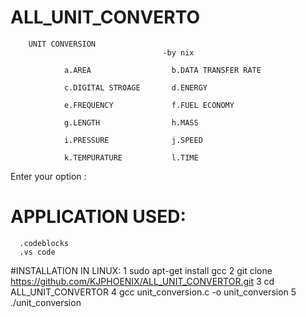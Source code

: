 # ALL_UNIT_CONVERTO
        UNIT CONVERSION
                                      -by nix

                a.AREA                  b.DATA TRANSFER RATE

                c.DIGITAL STROAGE       d.ENERGY

                e.FREQUENCY             f.FUEL ECONOMY

                g.LENGTH                h.MASS

                i.PRESSURE              j.SPEED

                k.TEMPURATURE           l.TIME

Enter your option :


# APPLICATION USED:
      .codeblocks
      .vs code

#INSTALLATION IN LINUX:
     1  sudo apt-get install gcc
     2  git clone https://github.com/KJPHOENIX/ALL_UNIT_CONVERTOR.git
     3  cd ALL_UNIT_CONVERTOR
     4  gcc unit_conversion.c -o  unit_conversion
     5  ./unit_conversion
